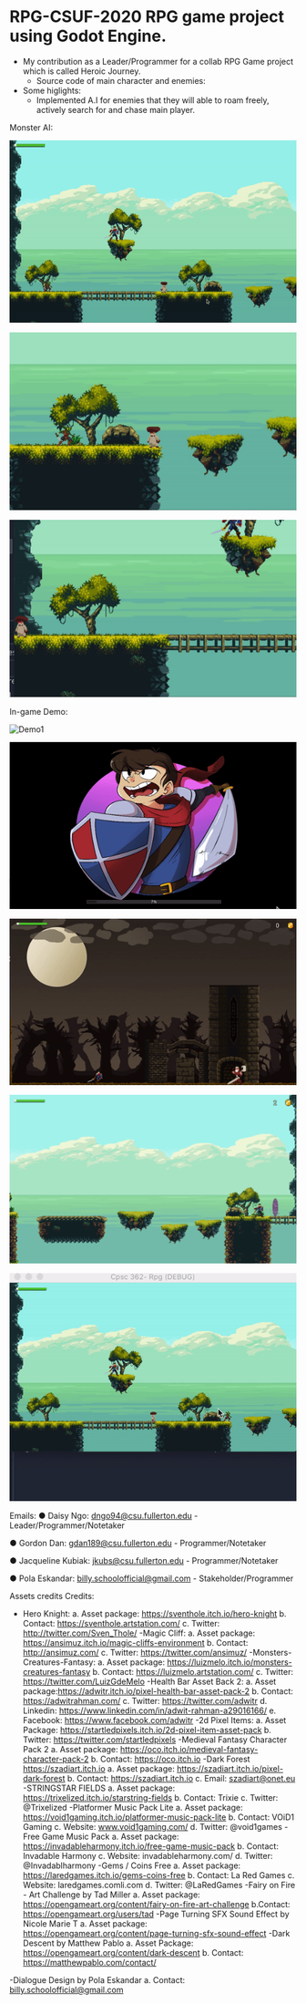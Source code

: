 # RPG-CSUF-2020 RPG game project using Godot Engine.
- My contribution as a Leader/Programmer for a collab RPG Game project which is called Heroic Journey. 
    + Source code of main character and enemies:
- Some higlights:
    + Implemented A.I for enemies that they will able to roam freely, actively search for and chase main player.

Monster AI:

![Roaming](img/roaming.gif)

![Detecting-Edge](img/d-edge.gif)

![Detecting-Wall](img/d-wall.gif)

In-game Demo:

![Demo1](img/demo1.gif)

![Demo2](img/demo2.gif)

![Demo3](img/demo3.gif)

![Demo4](img/demo4.gif)

![Demo5](img/demo5.gif)

Emails:
● Daisy Ngo: dngo94@csu.fullerton.edu - Leader/Programmer/Notetaker

● Gordon Dan: gdan189@csu.fullerton.edu - Programmer/Notetaker

● Jacqueline Kubiak: jkubs@csu.fullerton.edu - Programmer/Notetaker

● Pola Eskandar: billy.schoolofficial@gmail.com - Stakeholder/Programmer



Assets credits Credits:

- Hero Knight: 
    a. Asset package: https://sventhole.itch.io/hero-knight b. Contact: https://sventhole.artstation.com/ c. Twitter: http://twitter.com/Sven_Thole/
-Magic Cliff: 
    a. Asset package: https://ansimuz.itch.io/magic-cliffs-environment b. Contact: http://ansimuz.com/ c. Twitter: https://twitter.com/ansimuz/
-Monsters-Creatures-Fantasy: 
    a. Asset package: https://luizmelo.itch.io/monsters-creatures-fantasy b. Contact: https://luizmelo.artstation.com/ c. Twitter: https://twitter.com/LuizGdeMelo
-Health Bar Asset Back 2: 
    a. Asset package:https://adwitr.itch.io/pixel-health-bar-asset-pack-2 b. Contact: https://adwitrahman.com/ c. Twitter: https://twitter.com/adwitr d. Linkedin: https://www.linkedin.com/in/adwit-rahman-a29016166/ e. Facebook: https://www.facebook.com/adwitr
-2d Pixel Items: 
    a. Asset Package: https://startledpixels.itch.io/2d-pixel-item-asset-pack b. Twitter: https://twitter.com/startledpixels
-Medieval Fantasy Character Pack 2 
    a. Asset package: https://oco.itch.io/medieval-fantasy-character-pack-2 b. Contact: https://oco.itch.io
-Dark Forest 
    https://szadiart.itch.io a. Asset package: https://szadiart.itch.io/pixel-dark-forest b. Contact: https://szadiart.itch.io c. Email: szadiart@onet.eu
-STRINGSTAR FIELDS 
    a. Asset package: https://trixelized.itch.io/starstring-fields b. Contact: Trixie c. Twitter: @Trixelized
-Platformer Music Pack Lite 
    a. Asset package: https://void1gaming.itch.io/platformer-music-pack-lite b. Contact: VOiD1 Gaming c. Website: www.void1gaming.com/ d. Twitter: @void1games
-Free Game Music Pack 
    a. Asset package: https://invadableharmony.itch.io/free-game-music-pack b. Contact: Invadable Harmony c. Website: invadableharmony.com/ d. Twitter: @Invadablharmony
-Gems / Coins Free 
    a. Asset package: https://laredgames.itch.io/gems-coins-free b. Contact: La Red Games c. Website: laredgames.comli.com d. Twitter: @LaRedGames
-Fairy on Fire - Art Challenge by Tad Miller 
    a. Asset package: https://opengameart.org/content/fairy-on-fire-art-challenge b.Contact: https://opengameart.org/users/tad
-Page Turning SFX Sound Effect by Nicole Marie T 
    a. Asset package: https://opengameart.org/content/page-turning-sfx-sound-effect
-Dark Descent by Matthew Pablo 
    a. Asset Package: https://opengameart.org/content/dark-descent b. Contact: https://matthewpablo.com/contact/

-Dialogue Design by Pola Eskandar a. Contact: billy.schoolofficial@gmail.com
